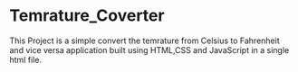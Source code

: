# Temrature_Coverter
This Project is a simple convert the temrature from Celsius to Fahrenheit  and vice versa application built using HTML,CSS and JavaScript in a single html file.
